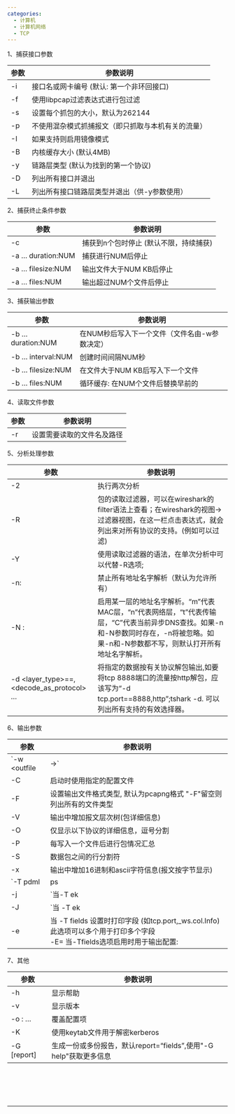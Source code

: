 ```yaml
---
categories:
  - 计算机
  - 计算机网络
  - TCP
---
```

1、捕获接口参数

| 参数                | 参数说明                                           |
| ------------------- | -------------------------------------------------- |
| -i <interface>      | 接口名或网卡编号 (默认: 第一个非环回接口)          |
| -f <capture filter> | 使用libpcap过滤表达式进行包过滤                    |
| -s <snaplen>        | 设置每个抓包的大小，默认为262144                   |
| -p                  | 不使用混杂模式抓捕报文（即只抓取与本机有关的流量） |
| -I                  | 如果支持则启用镜像模式                             |
| -B<buffer size>     | 内核缓存大小 (默认4MB)                             |
| -y <link type>      | 链路层类型 (默认为找到的第一个协议)                |
| -D                  | 列出所有接口并退出                                 |
| -L                  | 列出所有接口链路层类型并退出（供-y参数使用）       |

2、捕获终止条件参数

| 参数                               | 参数说明                               |
| ---------------------------------- | -------------------------------------- |
| -c <packet count>                  | 捕获到n个包时停止 (默认不限，持续捕获) |
| -a <autostop cond.> … duration:NUM | 捕获进行NUM后停止                      |
| -a <autostop cond.> … filesize:NUM | 输出文件大于NUM KB后停止               |
| -a <autostop cond.> … files:NUM    | 输出超过NUM个文件后停止                |

3、捕获输出参数

| 参数                                | 参数说明                                      |
| ----------------------------------- | --------------------------------------------- |
| -b <ringbuffer opt.> … duration:NUM | 在NUM秒后写入下一个文件（文件名由-w参数决定） |
| -b <ringbuffer opt.> … interval:NUM | 创建时间间隔NUM秒                             |
| -b <ringbuffer opt.> … filesize:NUM | 在文件大于NUM KB后写入下一个文件              |
| -b <ringbuffer opt.> … files:NUM    | 循环缓存: 在NUM个文件后替换早前的             |

4、读取文件参数

| 参数        | 参数说明                   |
| ----------- | -------------------------- |
| -r <infile> | 设置需要读取的文件名及路径 |

5、分析处理参数

| 参数                                     | 参数说明                                                     |
| ---------------------------------------- | ------------------------------------------------------------ |
| -2                                       | 执行两次分析                                                 |
| -R <read filter>                         | 包的读取过滤器，可以在wireshark的filter语法上查看；在wireshark的视图->过滤器视图，在这一栏点击表达式，就会列出来对所有协议的支持。(例如可以过滤) |
| -Y <display filter>                      | 使用读取过滤器的语法，在单次分析中可以代替-R选项;            |
| -n:                                      | 禁止所有地址名字解析（默认为允许所有）                       |
| -N <name resolve flags> :                | 启用某一层的地址名字解析。“m”代表MAC层，“n”代表网络层，“t”代表传输层，“C”代表当前异步DNS查找。如果-n和-N参数同时存在，-n将被忽略。如果-n和-N参数都不写，则默认打开所有地址名字解析。 |
| -d <layer_type>==,<decode_as_protocol> … | 将指定的数据按有关协议解包输出,如要将tcp 8888端口的流量按http解包，应该写为“-d tcp.port==8888,http”;tshark -d. 可以列出所有支持的有效选择器。 |

6、输出参数

| 参数                                                 | 参数说明                                                     |
| ---------------------------------------------------- | ------------------------------------------------------------ |
| `-w <outfile|->`                                     | 使用pcapng格式将报文写入"outfile"文件 (或’-'表示标准输出，直接显示在终端) |
| -C <config profile>                                  | 启动时使用指定的配置文件                                     |
| -F <output file type>                                | 设置输出文件格式类型, 默认为pcapng格式 "-F"留空则列出所有的文件类型 |
| -V                                                   | 输出中增加报文层次树(包详细信息)                             |
| -O <protocols>                                       | 仅显示以下协议的详细信息，逗号分割                           |
| -P                                                   | 每写入一个文件后进行包情况汇总                               |
| -S <separator>                                       | 数据包之间的行分割符                                         |
| -x                                                   | 输出中增加16进制和ascii字符信息(报文按字节显示)              |
| `-T pdml|ps|psml|json|jsonraw|ek|tabs|text|fields|?` | 文本输出格式 (默认文本:text)                                 |
| -j <protocolfilter>                                  | `当-T ek|pdml|json 设置时协议层过滤 (例：“ip ip.flags text”, 过滤不展开的所有字节点，除非过滤中有指定的子节点）` |
| -J <protocolfilter>                                  | `当 -T ek|pdml|json 选项设置时进行顶层协议过滤， (例: “http tcp”, 过滤展开的所有字节点）` |
| -e <field>                                           | 当 -T fields 设置时打印字段 (如tcp.port,_ws.col.Info) 此选项可以多个用于打印多个字段<br/>-E<fieldsoption>=	当-Tfields选项启用时用于输出配置: |

7、其他

| 参数         | 参数说明                                                     |
| ------------ | ------------------------------------------------------------ |
| -h           | 显示帮助                                                     |
| -v           | 显示版本                                                     |
| -o <name>: … | 覆盖配置项                                                   |
| -K <keytab>  | 使用keytab文件用于解密kerberos                               |
| -G [report]  | 生成一份或多份报告，默认report=“fields”,使用"-G help"获取更多信息 |


​	
​	
​	
​	


****